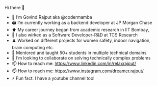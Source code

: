 Hi there 👋
- 🧑 I’m Govind Rajput aka @codermamba
- 🖨️ I’m currently working as a backend developer at JP Morgan Chase
- ⬆️ My career journey began from academic research in IIT Bombay, 
- 📎  I also wirked as a Software Developer-R&D at TCS Research
- ♟️ Worked on different projects for women safety, indoor navigation, brain computing etc.
- 🧾 Mentored and taught 50+ students in multiple technical domains
- 👯 I’m looking to collaborate on solving technically complex problems
- 📫 How to reach me: https://www.linkedin.com/in/relaxrajput/
- 📫 How to reach me: https://www.instagram.com/dreamer.rajput/
- ⚡ Fun fact: I have a youtube channel too! 
